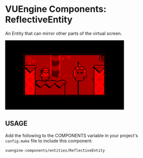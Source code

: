VUEngine Components: ReflectiveEntity
=====================================

An Entity that can mirror other parts of the virtual screen.

![Preview Image](preview.png)


USAGE
-----

Add the following to the COMPONENTS variable in your project's `config.make` file to include this component:

	vuengine-components/entities/ReflectiveEntity 
